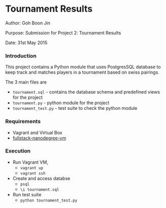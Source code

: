 Tournament Results
==================

Author: Goh Boon Jin

Purpose: Submission for Project 2: Tournament Results

Date: 31st May 2015

### Introduction
This project contains a Python module that uses PostgresSQL database to keep track and matches players in a tournament based on swiss pairings.

The 3 main files are
* `tournament.sql` - contains the database schema and predefined views for the project
* `tournament.py` - python module for the project
* `tournament_test.py` - test suite to check the python module
    
### Requirements
* Vagrant and Virtual Box
* [fullstack-nanodegree-vm](https://github.com/udacity/fullstack-nanodegree-vm)

### Execution
* Run Vagrant VM, 
    * `vagrant up`
    * `vagrant ssh`
* Create and access databse
    * `psql`
    * `\i tournament.sql`
* Run test suite
    * `python tournament_test.py`